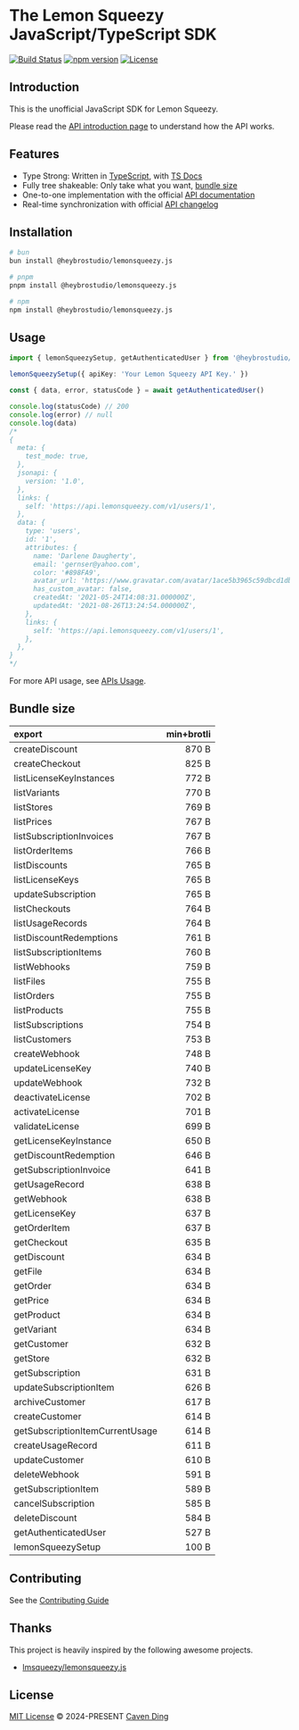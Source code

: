 # The Lemon Squeezy JavaScript/TypeScript SDK

[![Build Status](https://travis-ci.org/your-username/your-library.svg?branch=master)](https://travis-ci.org/your-username/your-library)
[![npm version](https://badge.fury.io/js/your-library.svg)](https://www.npmjs.com/package/your-library)
[![License](https://img.shields.io/badge/license-MIT-blue.svg)](https://opensource.org/licenses/MIT)

## Introduction

This is the unofficial JavaScript SDK for Lemon Squeezy.

Please read the [API introduction page](https://docs.lemonsqueezy.com/api) to understand how the API works.

## Features

- Type Strong: Written in [TypeScript](https://www.typescriptlang.org/), with [TS Docs](https://github.com/microsoft/tsdoc)
- Fully tree shakeable: Only take what you want, [bundle size](#bundle-size)
- One-to-one implementation with the official [API documentation](https://docs.lemonsqueezy.com/api)
- Real-time synchronization with official [API changelog](https://docs.lemonsqueezy.com/api/changelog)

## Installation

```bash
# bun
bun install @heybrostudio/lemonsqueezy.js
```

```bash
# pnpm
pnpm install @heybrostudio/lemonsqueezy.js
```

```bash
# npm
npm install @heybrostudio/lemonsqueezy.js
```

## Usage

```ts
import { lemonSqueezySetup, getAuthenticatedUser } from '@heybrostudio/lemonsqueezy.js'

lemonSqueezySetup({ apiKey: 'Your Lemon Squeezy API Key.' })

const { data, error, statusCode } = await getAuthenticatedUser()

console.log(statusCode) // 200
console.log(error) // null
console.log(data)
/*
{
  meta: {
    test_mode: true,
  },
  jsonapi: {
    version: '1.0',
  },
  links: {
    self: 'https://api.lemonsqueezy.com/v1/users/1',
  },
  data: {
    type: 'users',
    id: '1',
    attributes: {
      name: 'Darlene Daugherty',
      email: 'gernser@yahoo.com',
      color: '#898FA9',
      avatar_url: 'https://www.gravatar.com/avatar/1ace5b3965c59dbcd1db79d85da75048?d=blank',
      has_custom_avatar: false,
      createdAt: '2021-05-24T14:08:31.000000Z',
      updatedAt: '2021-08-26T13:24:54.000000Z',
    },
    links: {
      self: 'https://api.lemonsqueezy.com/v1/users/1',
    },
  },
}
*/
```

For more API usage, see [APIs Usage](https://github.com/heybrostudio/lemonsqueezy.js/blob/main/APIs.md).

## Bundle size

| export                         | min+brotli |
| :----------------------------- | ---------: |
| createDiscount                 | 870 B      |
| createCheckout                 | 825 B      |
| listLicenseKeyInstances        | 772 B      |
| listVariants                   | 770 B      |
| listStores                     | 769 B      |
| listPrices                     | 767 B      |
| listSubscriptionInvoices       | 767 B      |
| listOrderItems                 | 766 B      |
| listDiscounts                  | 765 B      |
| listLicenseKeys                | 765 B      |
| updateSubscription             | 765 B      |
| listCheckouts                  | 764 B      |
| listUsageRecords               | 764 B      |
| listDiscountRedemptions        | 761 B      |
| listSubscriptionItems          | 760 B      |
| listWebhooks                   | 759 B      |
| listFiles                      | 755 B      |
| listOrders                     | 755 B      |
| listProducts                   | 755 B      |
| listSubscriptions              | 754 B      |
| listCustomers                  | 753 B      |
| createWebhook                  | 748 B      |
| updateLicenseKey               | 740 B      |
| updateWebhook                  | 732 B      |
| deactivateLicense              | 702 B      |
| activateLicense                | 701 B      |
| validateLicense                | 699 B      |
| getLicenseKeyInstance          | 650 B      |
| getDiscountRedemption          | 646 B      |
| getSubscriptionInvoice         | 641 B      |
| getUsageRecord                 | 638 B      |
| getWebhook                     | 638 B      |
| getLicenseKey                  | 637 B      |
| getOrderItem                   | 637 B      |
| getCheckout                    | 635 B      |
| getDiscount                    | 634 B      |
| getFile                        | 634 B      |
| getOrder                       | 634 B      |
| getPrice                       | 634 B      |
| getProduct                     | 634 B      |
| getVariant                     | 634 B      |
| getCustomer                    | 632 B      |
| getStore                       | 632 B      |
| getSubscription                | 631 B      |
| updateSubscriptionItem         | 626 B      |
| archiveCustomer                | 617 B      |
| createCustomer                 | 614 B      |
| getSubscriptionItemCurrentUsage| 614 B      |
| createUsageRecord              | 611 B      |
| updateCustomer                 | 610 B      |
| deleteWebhook                  | 591 B      |
| getSubscriptionItem            | 589 B      |
| cancelSubscription             | 585 B      |
| deleteDiscount                 | 584 B      |
| getAuthenticatedUser           | 527 B      |
| lemonSqueezySetup              | 100 B      |

## Contributing

See the [Contributing Guide](https://github.com/heybrostudio/lemonsqueezy.js/blob/main/CONTRIBUTING.md)

## Thanks

This project is heavily inspired by the following awesome projects.

- [lmsqueezy/lemonsqueezy.js](https://github.com/lmsqueezy/lemonsqueezy.js)

## License

[MIT License](https://github.com/heybrostudio/lemonsqueezy.js/blob/main/LICENSE) © 2024-PRESENT [Caven Ding](https://github.com/keyding)
